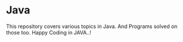 # Java
This repository covers various topics in Java. 
And Programs solved on those too.
Happy Coding in JAVA..!
